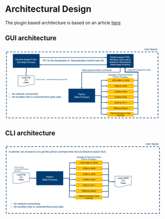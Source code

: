 # Architectural Design
The plugin based architecture is based on an article [here](https://pythonhowtoprogram.com/a-plugin-architecture-for-using-importlib-in-python-3/)

## GUI architecture
![Folder map/vocabulary linking](./images/architecture-gui-app.png)

## CLI architecture
![Folder map/vocabulary linking](./images/architecture-cli-app.png)

